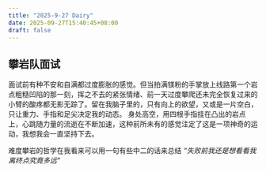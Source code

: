 ```yaml
---
title: "2025-9-27 Dairy"
date: 2025-09-27T15:40:45+08:00
draft: false
---
```


## 攀岩队面试

面试前有种不安和自满都过度膨胀的感觉。但当拍满镁粉的手掌放上线路第一个岩点粗糙凹陷的那一刻，挥之不去的紧张情绪、前一天过度攀爬还未完全恢复过来的小臂的酸疼都无影无踪了。留在我脑子里的，只有向上的欲望，又或是一片空白，只让重力、手指和足尖决定我的动态。
身处高空，用四根手指挂在凸出的岩点上，心跳随力量的流逝在不断加速，这种前所未有的感觉注定了这是一项神奇的运动，我想我会一直坚持下去。

难度攀岩的哲学在我看来可以用一句有些中二的话来总结
*“失败前我还是想看看我离终点究竟多远”*

